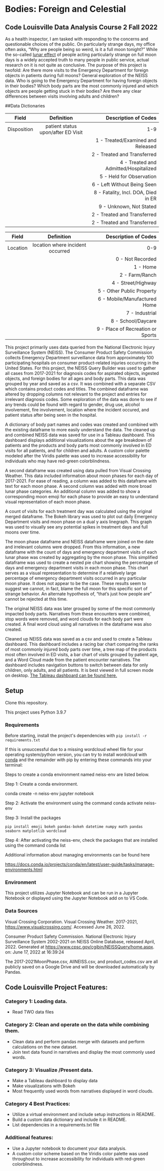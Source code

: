 # Bodies: Foreign and Celestial 
 
## Code Louisville Data Analysis Course 2 Fall 2022
 
As a health inspector, I am tasked with responding to the concerns and questionable choices of the public. On particularly strange days, my office often asks, “Why are people being so weird, is it a full moon tonight?” While the so-called [lunar effect](https://en.wikipedia.org/wiki/Lunar_effect) of people acting particularly strange on full moon days is a widely accepted truth to many people in public service, actual research on it is not quite as conclusive. The purpose of this project is twofold: 
Are there more visits to the Emergency Department for foreign objects in patients during full moons?
General exploration of the NEISS data. Who is going to the Emergency Department for having foreign objects in their bodies? Which body parts are the most commonly injured and which objects are people getting stuck in their bodies? Are there any clear differences between visits involving adults and children? 
 
 
##Data Dictionaries


| Field        | Definition           | Description of Codes  |
| ------------- |:-------------:| -----:|
| Disposition      | patient status upon/after ED Visit | 1-9 |
|      |       |  1 - Treated/Examined and Released |
|      |     |    2 - Treated and Transferred |
|      |     |   4 - Treated and Admitted/Hospitalized |
|      |     |   5 - Held for Observation |
|      |     |    6 - Left Without Being Seen |
|      |     |    8 - Fatality, Incl. DOA, Died in ER |
|      |     |    9 - Unknown, Not Stated |
|      |     |    2 - Treated and Transferred |
|      |     |    2 - Treated and Transferred |


| Field        | Definition           | Description of Codes  |
| ------------- |:-------------:| -----:|
| Location      | location where incident occurred | 0-9 |
|      |     |    0 - Not Recorded |
|      |       |  1 - Home |
|      |     |    2 - Farm/Ranch |
|      |     |   4 - Street/Highway |
|      |     |   5 - Other Public Property |
|      |     |    6 - Mobile/Manufactured Home |
|      |     |    7 - Industrial |
|      |     |    8 - School/Daycare |
|      |     |    9 - Place of Recreation or Sports |

 
 
This project primarily uses data queried from the National Electronic Injury Surveillance System (NEISS). The Consumer Product Safety Commission collects Emergency Department surveillance data from approximately 100 participating hospitals on consumer product-related injuries occurring in the United States. For this project, the NEISS Query Builder was used to gather all cases from 2017-2021 for diagnosis codes for aspirated objects, ingested objects, and foreign bodies for all ages and body parts. This data was grouped by year and saved as a csv. It was combined with a separate CSV which contains product codes and titles. The combined dataframe was altered by dropping columns not relevant to the project and entries for irrelevant diagnosis codes. Some exploration of the data was done to see if any trends could be found with regard to gender, drug use, alcohol involvement, fire involvement, location where the incident occured, and patient status after being seen in the hospital. 
 
A dictionary of body part names and codes was created and combined with the existing dataframe to more easily understand the data. The cleaned up and combined NEISS data was saved for use in a Tableau dashboard. This dashboard displays additional visualizations about the age breakdown of patients and the products and body parts most commonly involved in ED visits for all patients, and for children and adults. A custom color palette modeled after the Viridis palette was used to increase accessibility for individuals who may have red-green colorblindness. 
 
A second dataframe was created using data pulled from Visual Crossing Weather. This data included information about moon phases for each day of 2017-2021. For ease of reading, a column was added to this dataframe with text for each moon phase. A second column was added with more broad lunar phase categories. An additional column was added to show a corresponding moon emoji for each phase to provide an easy to understand visual representation of each moon phase. 
 
A count of visits for each treatment day was calculated using the original merged dataframe. The Bokeh library was used to plot out daily Emergency Department visits and moon phase on a dual y axis linegraph. This graph was used to visually see any potential spikes in treatment days and full moons over time.
 
The moon phase dataframe and NEISS dataframe were joined on the date and irrelevant columns were dropped. From this information, a new dataframe with the count of days and emergency department visits of each lunar phase was created by aggregating by the moon phase. This simplified dataframe was used to create a nested pie chart showing the percentage of days and emergency department visits in each moon phase. This chart serves as a visual representation to determine if a relatively large percentage of emergency department visits occurred in any particular moon phase. It does not appear to be the case. These results seem to suggest we cannot, in fact, blame the full moon for this specific sort of strange behavior. An alternate hypothesis of, “that’s just how people are” cannot be rejected at this time.  
 
The original NEISS data was later grouped by some of the most commonly impacted body parts. Narratives from these encounters were combined, stop words were removed, and word clouds for each body part were created. A final word cloud using all narratives in the dataframe was also created.
 
Cleaned up NEISS data was saved as a csv and used to create a Tableau dashboard. This dashboard includes a racing bar chart comparing the ranks of most commonly injured body parts over time, a tree map of the products most often involved in ED visits, a bar chart of visits grouped by patient age, and a Word Cloud made from the patient encounter narratives. The dashboard includes navigation buttons to switch between data for only children, only adults, and all patients. It is best viewed in full screen mode on desktop. [The Tableau dashboard can be found here.](https://public.tableau.com/views/VeryNEISS/ChildDash?:language=en-US&publish=yes&:display_count=n&:origin=viz_share_link)
 
 
## Setup
Clone this repository.
 
This project uses Python 3.9.7
 
### Requirements
Before starting, install the project's dependencies with
```pip install -r requirements.txt```
 
If this is unsuccessful due to a missing wordcloud wheel file for your operating system/python version, you can try to install wordcloud with [conda](https://docs.conda.io/projects/conda/en/latest/user-guide/install/index.html) and the remainder with pip by entering these commands into your terminal:
 
Steps to create a conda environment named neiss-env are listed below.
 
Step 1: Create a conda environment.
 
conda create -n neiss-env jupyter notebook
 
Step 2: Activate the environment using the command
conda activate neiss-env
 
Step 3: Install the packages
```conda install -c conda-forge wordcloud
pip install emoji bokeh pandas-bokeh datetime numpy math pandas seaborn matplotlib wordcloud 
```
 
Step 4: After activating the neiss-env, check the packages that are installed using the command
conda list 
 
 
Additional information about managing environments can be found here
 
https://docs.conda.io/projects/conda/en/latest/user-guide/tasks/manage-environments.html
 
 
### Environment
This project utilizes Jupyter Notebook and can be run in a Jupyter Notebook or displayed using the Jupyter Notebook add on to VS Code. 
 
### Data Sources
Visual Crossing Corporation. Visual Crossing Weather. 2017-2021, https://www.visualcrossing.com/. Accessed June 26, 2022.
 
Consumer Product Safety Commission. National Electronic Injury Surveillance System 2002-2021 on NEISS Online Database, released April, 2022. Generated at https://www.cpsc.gov/cgibin/NEISSQuery/home.aspx. on: June 17, 2022 at 16:39:24
 
The 2017-2021MoonPhase.csv, AllNEISS.csv, and product_codes.csv are all publicly saved on a Google Drive and will be downloaded automatically by Pandas.
 
## Code Louisville Project Features:
 
### Category 1: Loading data.
 - Read TWO data files 
 
### Category 2: Clean and operate on the data while combining them.
 - Clean data and perform pandas merge with datasets and perform calculations on the new dataset.
 - Join text data found in narratives and display the most commonly used words. 
 
### Category 3: Visualize /Present data.
 - Make a Tableau dashboard to display data
 - Make visualizations with Bokeh
 - Most frequently used words from narratives displayed in word clouds.
 
### Category 4 Best Practices:
 - Utilize a virtual environment and include setup instructions in README.
 - Build a custom data dictionary and include it in README.
 - List dependencies in a requirements.txt file 
 
### Additional features:
 - Use a Jupyter notebook to document your data analysis.
 - A custom color scheme based on the Viridis color palette was used throughout to increase accessibility for individuals with red-green colorblindness. 
 

